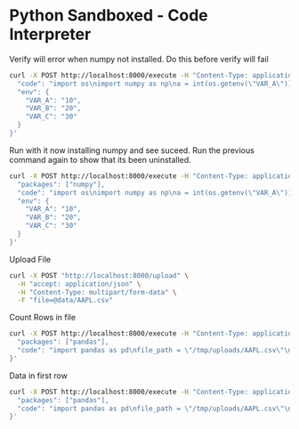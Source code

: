 # Python Sandboxed - Code Interpreter

Verify will error when numpy not installed. Do this before verify will fail

```bash
curl -X POST http://localhost:8000/execute -H "Content-Type: application/json" -d '{
  "code": "import os\nimport numpy as np\na = int(os.getenv(\"VAR_A\"))\nb = int(os.getenv(\"VAR_B\"))\nc = int(os.getenv(\"VAR_C\"))\narray = np.array([a, b, c])\nresult = np.sum(array)\nprint(f\"Result of summing [{a}, {b}, {c}] is: {result}\")",
  "env": {
    "VAR_A": "10",
    "VAR_B": "20",
    "VAR_C": "30"
  }
}'
```

Run with it now installing numpy and see suceed. Run the previous command again to show that its been uninstalled.

```bash
curl -X POST http://localhost:8000/execute -H "Content-Type: application/json" -d '{
  "packages": ["numpy"],
  "code": "import os\nimport numpy as np\na = int(os.getenv(\"VAR_A\"))\nb = int(os.getenv(\"VAR_B\"))\nc = int(os.getenv(\"VAR_C\"))\narray = np.array([a, b, c])\nresult = np.sum(array)\nprint(f\"Result of summing [{a}, {b}, {c}] is: {result}\")",
  "env": {
    "VAR_A": "10",
    "VAR_B": "20",
    "VAR_C": "30"
  }
}'
```

Upload File
```bash
curl -X POST "http://localhost:8000/upload" \
  -H "accept: application/json" \
  -H "Content-Type: multipart/form-data" \
  -F "file=@data/AAPL.csv"
```

Count Rows in file
```bash
curl -X POST http://localhost:8000/execute -H "Content-Type: application/json" -d '{
  "packages": ["pandas"],
  "code": "import pandas as pd\nfile_path = \"/tmp/uploads/AAPL.csv\"\ndf = pd.read_csv(file_path)\nrow_count = len(df)\nprint(f\"Row count: {row_count}\")"
}'
```

Data in first row
```bash
curl -X POST http://localhost:8000/execute -H "Content-Type: application/json" -d '{
  "packages": ["pandas"],
  "code": "import pandas as pd\nfile_path = \"/tmp/uploads/AAPL.csv\"\ndf = pd.read_csv(file_path)\nfirst_row = df.iloc[0]\nprint(first_row.to_json())"
}'
```